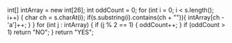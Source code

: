 int[] intArray = new int[26];
int oddCount = 0;
for (int i = 0; i < s.length(); i++) {
char ch = s.charAt(i);
if(s.substring(i).contains(ch + "")){
intArray[ch - 'a']++;
}
}
for (int j : intArray) {
if (j % 2 == 1) {
oddCount++;
}
if (oddCount > 1)
return "NO";
}
return "YES";